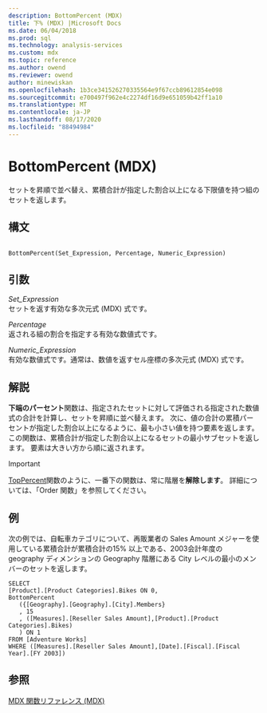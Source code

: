 ```yaml
---
description: BottomPercent (MDX)
title: 下% (MDX) |Microsoft Docs
ms.date: 06/04/2018
ms.prod: sql
ms.technology: analysis-services
ms.custom: mdx
ms.topic: reference
ms.author: owend
ms.reviewer: owend
author: minewiskan
ms.openlocfilehash: 1b3ce341526270335564e9f67ccb89612854e098
ms.sourcegitcommit: e700497f962e4c2274df16d9e651059b42ff1a10
ms.translationtype: MT
ms.contentlocale: ja-JP
ms.lasthandoff: 08/17/2020
ms.locfileid: "88494984"
---
```

# <a name="bottompercent-mdx"></a>BottomPercent (MDX)


  セットを昇順で並べ替え、累積合計が指定した割合以上になる下限値を持つ組のセットを返します。  
  
## <a name="syntax"></a>構文  
  
```  
  
BottomPercent(Set_Expression, Percentage, Numeric_Expression)   
```  
  
## <a name="arguments"></a>引数  
 *Set_Expression*  
 セットを返す有効な多次元式 (MDX) 式です。  
  
 *Percentage*  
 返される組の割合を指定する有効な数値式です。  
  
 *Numeric_Expression*  
 有効な数値式です。通常は、数値を返すセル座標の多次元式 (MDX) 式です。  
  
## <a name="remarks"></a>解説  
 **下端のパーセント**関数は、指定されたセットに対して評価される指定された数値式の合計を計算し、セットを昇順に並べ替えます。 次に、値の合計の累積パーセントが指定した割合以上になるように、最も小さい値を持つ要素を返します。 この関数は、累積合計が指定した割合以上になるセットの最小サブセットを返します。 要素は大きい方から順に返されます。  
  
> [!IMPORTANT]  
>  [TopPercent](../mdx/toppercent-mdx.md)関数のように、一番下の関数は、常に階層を**解除します**。 詳細については、「Order 関数」を参照してください。  
  
## <a name="example"></a>例  
 次の例では、自転車カテゴリについて、再販業者の Sales Amount メジャーを使用している累積合計が累積合計の15% 以上である、2003会計年度の geography ディメンションの Geography 階層にある City レベルの最小のメンバーのセットを返します。  
  
```  
SELECT  
[Product].[Product Categories].Bikes ON 0,  
BottomPercent  
   ({[Geography].[Geography].[City].Members}  
   , 15  
   , ([Measures].[Reseller Sales Amount],[Product].[Product Categories].Bikes)  
   ) ON 1  
FROM [Adventure Works]  
WHERE ([Measures].[Reseller Sales Amount],[Date].[Fiscal].[Fiscal Year].[FY 2003])  
```  
  
## <a name="see-also"></a>参照  
 [MDX 関数リファレンス &#40;MDX&#41;](../mdx/mdx-function-reference-mdx.md)  
  
  
